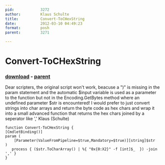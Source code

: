 ```yaml
---
pid:            3272
author:         Klaus Schulte
title:          Convert-ToCHexString
date:           2012-03-10 04:49:23
format:         posh
parent:         3271

---
```


# Convert-ToCHexString

### [download](Scripts\3272.ps1) - [parent](Scripts\3271.md)

Dear scripters,
the original script won't work, beacuse a ")" is missing in the param statement and the automatic $input variable is used as a parameter to the function but not in the Encoding.GetBytes method where an undefined parameter $str is encountered!
I would prefer to just convert strings into char arrays and return the byte code as hex chars and wrap it into a small advanced function that returns the hex chars joined by a seperator like ','
Klaus (Schulte)

```posh
function Convert-ToCHexString {
[CmdletBinding()]
param (
    [Parameter(ValueFromPipeline=$true,Mandatory=$true)][string]$str
)    
   process { ($str.ToCharArray() | %{ "0x{0:X2}" -f [int]$_  }) -join ',' }
}
```
